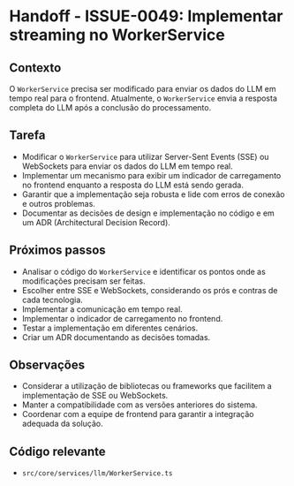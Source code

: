 # Handoff - ISSUE-0049: Implementar streaming no WorkerService

## Contexto

O `WorkerService` precisa ser modificado para enviar os dados do LLM em tempo real para o frontend. Atualmente, o `WorkerService` envia a resposta completa do LLM após a conclusão do processamento.

## Tarefa

- Modificar o `WorkerService` para utilizar Server-Sent Events (SSE) ou WebSockets para enviar os dados do LLM em tempo real.
- Implementar um mecanismo para exibir um indicador de carregamento no frontend enquanto a resposta do LLM está sendo gerada.
- Garantir que a implementação seja robusta e lide com erros de conexão e outros problemas.
- Documentar as decisões de design e implementação no código e em um ADR (Architectural Decision Record).

## Próximos passos

- Analisar o código do `WorkerService` e identificar os pontos onde as modificações precisam ser feitas.
- Escolher entre SSE e WebSockets, considerando os prós e contras de cada tecnologia.
- Implementar a comunicação em tempo real.
- Implementar o indicador de carregamento no frontend.
- Testar a implementação em diferentes cenários.
- Criar um ADR documentando as decisões tomadas.

## Observações

- Considerar a utilização de bibliotecas ou frameworks que facilitem a implementação de SSE ou WebSockets.
- Manter a compatibilidade com as versões anteriores do sistema.
- Coordenar com a equipe de frontend para garantir a integração adequada da solução.

## Código relevante

- `src/core/services/llm/WorkerService.ts`
